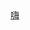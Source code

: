 


<!DOCTYPE HTML>
<html>
<meta charset="UTF-8"/>
<a href="https://www.bilibili.com/read/cv25863249/">嗨</html></a>

</html>
<!---
Kelly0626/Kelly0626 is a ✨ special ✨ repository because its `README.md` (this file) appears on your GitHub profile.
You can click the Preview link to take a look at your changes.
--->
